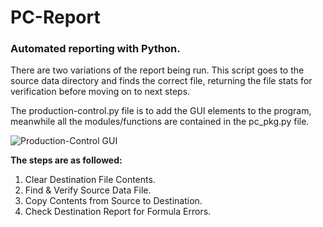# PC-Report
### <b>Automated reporting with Python.</b> ###

There are two variations of the report being run. This script goes to the source data directory and finds the correct file, returning the file stats for verification before moving on to next steps. 

The production-control.py file is to add the GUI elements to the program, meanwhile all the modules/functions are contained in the pc_pkg.py file.

![Production-Control GUI](https://user-images.githubusercontent.com/87346809/188884656-84fd54fe-bc34-46ea-8130-8e75ebc2d161.png)


<b> The steps are as followed: </b>

1. Clear Destination File Contents.
2. Find & Verify Source Data File.
3. Copy Contents from Source to Destination.
4. Check Destination Report for Formula Errors.
